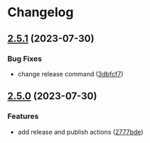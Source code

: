 # Changelog

## [2.5.1](https://github.com/zuzanawangle/buttercms-ruby/compare/v2.5.0...v2.5.1) (2023-07-30)


### Bug Fixes

* change release command ([3dbfcf7](https://github.com/zuzanawangle/buttercms-ruby/commit/3dbfcf7f141aa104e9b3d2d8462d9e1c6c68481c))

## [2.5.0](https://github.com/zuzanawangle/buttercms-ruby/compare/v2.4.0...v2.5.0) (2023-07-30)


### Features

* add release and publish actions ([2777bde](https://github.com/zuzanawangle/buttercms-ruby/commit/2777bde75910db29fdf144bb6a67fe2602170ef7))
